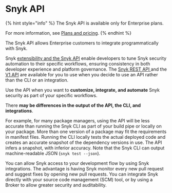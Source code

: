 # Snyk API

{% hint style="info" %}
The Snyk API is available only for Enterprise plans.&#x20;

For more information, see [Plans and pricing](https://snyk.io/plans).
{% endhint %}

The Snyk API allows Enterprise customers to integrate programmatically with Snyk.

Snyk [extensibility and the Snyk API](https://snyk.io/blog/extensibility-and-the-snyk-api/) enable developers to tune Snyk security automation to their specific workflows, ensuring consistency in both developer experience and platform governance. The [Snyk REST API ](rest-api/about-the-rest-api.md) and the [V1 API](v1-api.md) are available for you to use when you decide to use an API rather than the CLI or an integration.

Use the API when you want to **customize, integrate, and automate** Snyk security as part of your specific workflows.

There **may be differences in the output of the API, the CLI, and integrations**.

For example, for many package managers, using the API will be less accurate than running the Snyk CLI as part of your build pipe or locally on your package. More than one version of a package may fit the requirements in manifest files. Running the CLI locally tests the actual deployed code and creates an accurate snapshot of the dependency versions in use. The API infers a snapshot, with inferior accuracy. Note that the Snyk CLI can output machine-readable JSON (`snyk test --json`).

You can allow Snyk access to your development flow by using Snyk integrations. The advantage is having Snyk monitor every new pull request and suggest fixes by opening new pull requests. You can integrate Snyk directly with your source code management (SCM) tool, or by using a Broker to allow greater security and auditability.
